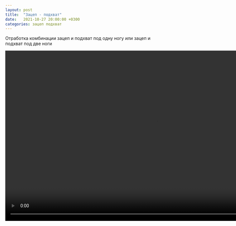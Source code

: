 ```yaml
---
layout: post
title:  "Зацеп - подхват"
date:   2021-10-27 20:00:00 +0300
categories: зацеп подхват
---
```


Отработка комбинации зацеп и подхват под одну ногу или зацеп и подхват под две ноги

<video width="960" height="540" controls>
  <source src="/public/video/2021-10-27/IMG_2636.mp4" type="video/mp4"/>
  <source src="/public/video/2021-10-27/IMG_2636.MOV" type="video/mov"/>
  <source src="/public/video/2021-10-27/IMG_2636.webm" type="video/webm"/>
Your browser does not support the video tag.
</video>
